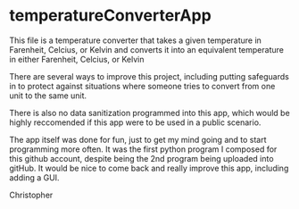 # temperatureConverterApp
This file is a temperature converter that takes a given temperature in Farenheit, Celcius, or Kelvin and converts it into an equivalent
temperature in either Farenheit, Celcius, or Kelvin

There are several ways to improve this project, including putting safeguards in to protect against situations where someone tries to convert
from one unit to the same unit.

There is also no data sanitization programmed into this app, which would be highly reccomended if this app were to be used in a public scenario.

The app itself was done for fun, just to get my mind going and to start programming more often.  It was the first python program I composed for this
github account, despite being the 2nd program being uploaded into gitHub.  It would be nice to come back and really improve this app, including adding a GUI.  

Christopher
